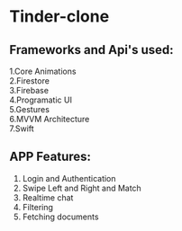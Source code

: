 # **Tinder-clone**
## Frameworks and Api's used:
1.Core Animations <br />
2.Firestore <br />
3.Firebase <br />
4.Programatic UI <br />
5.Gestures <br />
6.MVVM Architecture <br />
7.Swift <br />

## APP Features:
1. Login and Authentication <br />
2. Swipe Left and Right and Match <br />
3. Realtime chat<br />
4. Filtering<br />
5. Fetching documents<br />
